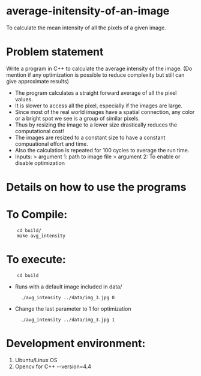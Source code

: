 # average-initensity-of-an-image
To calculate the mean intensity of all the pixels of a given image.

# Problem statement
Write a program in C++ to calculate the average intensity of the image. (Do mention if any optimization is possible to reduce complexity but still can give approximate results)

- The program calculates a straight forward average of all the pixel values.
- It is slower to access all the pixel, especially if the images are large.
- Since most of the real world images have a spatial connection, any color or a bright spot we see is a group of similar pixels.
- Thus by resizing the image to a lower size drastically reduces the computational cost!
- The images are resized to a constant size to have a constant compuational effort and time.
- Also the calculation is repeated for 100 cycles to average the run time.
- Inputs:
                > argument 1: path to image file
                > argument 2: To enable or disable optimization

# Details on how to use the programs
# To Compile:
        cd build/
        make avg_intensity

# To execute:
        cd build
        
- Runs with a default image included in data\/

        ./avg_intensity ../data/img_3.jpg 0
        
- Change the last parameter to 1 for optimization

        ./avg_intensity ../data/img_3.jpg 1

# Development environment:
1. Ubuntu/Linux OS
2. Opencv for C++ --version=4.4
